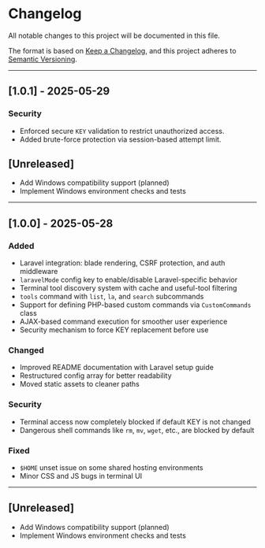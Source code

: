 # Changelog

All notable changes to this project will be documented in this file.

The format is based on [Keep a Changelog](https://keepachangelog.com/en/1.0.0/),
and this project adheres to [Semantic Versioning](https://semver.org/spec/v2.0.0.html).

---
## [1.0.1] - 2025-05-29

### Security
- Enforced secure `KEY` validation to restrict unauthorized access.
- Added brute-force protection via session-based attempt limit.

## [Unreleased]
- Add Windows compatibility support (planned)
- Implement Windows environment checks and tests
---
## [1.0.0] - 2025-05-28

### Added
- Laravel integration: blade rendering, CSRF protection, and auth middleware
- `laravelMode` config key to enable/disable Laravel-specific behavior
- Terminal tool discovery system with cache and useful-tool filtering
- `tools` command with `list`, `la`, and `search` subcommands
- Support for defining PHP-based custom commands via `CustomCommands` class
- AJAX-based command execution for smoother user experience
- Security mechanism to force KEY replacement before use

### Changed
- Improved README documentation with Laravel setup guide
- Restructured config array for better readability
- Moved static assets to cleaner paths

### Security
- Terminal access now completely blocked if default KEY is not changed
- Dangerous shell commands like `rm`, `mv`, `wget`, etc., are blocked by default

### Fixed
- `$HOME` unset issue on some shared hosting environments
- Minor CSS and JS bugs in terminal UI

---

## [Unreleased]
- Add Windows compatibility support (planned)
- Implement Windows environment checks and tests

